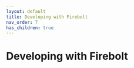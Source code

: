 ```yaml
---
layout: default
title: Developing with Firebolt
nav_order: 7
has_children: true
---
```


# Developing with Firebolt
